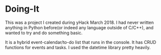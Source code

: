 # Doing-It

This was a project I created during yHack March 2018. I had never written anything in Python before(or indeed any language outside of C/C++), and wanted to try and do something basic.

It is a hybrid event-calendar/to-do list that runs in the console. It has CRUD functions for events and tasks. I used the datetime library pretty heavily.
